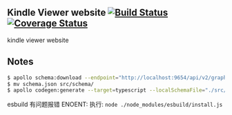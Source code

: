 ## Kindle Viewer website [![Build Status](https://travis-ci.org/clippingkk/web.svg?branch=master)](https://travis-ci.org/clippingkk/web) [![Coverage Status](https://coveralls.io/repos/github/clippingkk/web/badge.svg?branch=master)](https://coveralls.io/github/clippingkk/web?branch=master)

kindle viewer website

## Notes

```bash
$ apollo schema:download --endpoint="http://localhost:9654/api/v2/graphql" --header="Authorization: Bearer eyJhbGciOiJIUzI1NiIsInR5cCI6IkpXVCJ9.eyJpZCI6IjIifQ.fKL6TTl9POtMymFl7EEkobMvnzAODPZy97MxjgKL3Io"
$ mv schema.json src/schema/
$ apollo codegen:generate --target=typescript --localSchemaFile="./src/schema/schema.json" --includes="./src/schema/**/*.graphql" --useReadOnlyTypes
```

esbuild 有问题报错 ENOENT: 执行: `node ./node_modules/esbuild/install.js`
